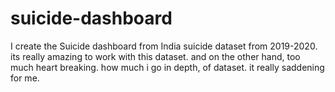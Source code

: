 # suicide-dashboard
I create the Suicide dashboard from India suicide dataset from 2019-2020. its really amazing to work with this dataset. and on the other hand, too much heart breaking. how much i go in depth, of dataset. it really saddening for me.
